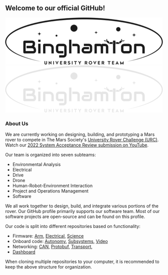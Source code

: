 ## Welcome to our official GitHub!
![Logo](https://raw.githubusercontent.com/BinghamtonRover/.github/main/burt-logo_black-text.svg#gh-light-mode-only)
![Logo](https://raw.githubusercontent.com/BinghamtonRover/.github/main/burt-logo_white-text.png#gh-dark-mode-only)

### About Us
We are currently working on designing, building, and prototyping a Mars rover to compete in The Mars Society's [University Rover Challenge (URC)](https://urc.marssociety.org/). Watch our [2022 System Acceptance Review submission on YouTube](https://www.youtube.com/watch?v=dp6v6LOuFq0).

Our team is organized into seven subteams:
* Environmental Analysis
* Electrical
* Drive
* Drone
* Human-Robot-Environment Interaction
* Project and Operations Management
* Software

We all work together to design, build, and integrate various portions of the rover. Our GitHub profile primarily supports our software team. Most of our software projects are open-source and can be found on this profile.

Our code is split into different repositories based on functionality:

- Firmware: [Arm](https://github.com/BinghamtonRover/arm-firmware), [Electrical](https://github.com/BinghamtonRover/control-firmware), [Science](https://github.com/BinghamtonRover/science-firmware)
- Onboard code: [Autonomy](https://github.com/BinghamtonRover/Autonomy), [Subsystems](https://github.com/BinghamtonRover/Subsystems-Computer), [Video](https://github.com/BinghamtonRover/Video)
- Networking: [CAN](https://github.com/BinghamtonRover/burt-can), [Protobuf](https://github.com/BinghamtonRover/rover-api), [Transport](https://github.com/BinghamtonRover/network), 
- [Dashboard](https://github.com/BinghamtonRover/rover-control-dashboard)

When cloning multiple repositories to your computer, it is recommended to keep the above structure for organization.

